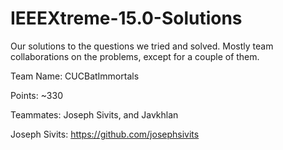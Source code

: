 # IEEEXtreme-15.0-Solutions
Our solutions to the questions we tried and solved. Mostly team collaborations on the problems, except for a couple of them.

Team Name: CUCBatImmortals

Points: ~330

Teammates: Joseph Sivits, and Javkhlan

Joseph Sivits: https://github.com/josephsivits

